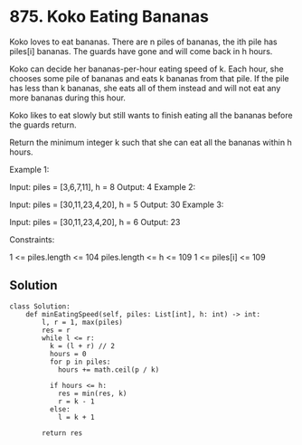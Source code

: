# 875. Koko Eating Bananas
Koko loves to eat bananas. There are n piles of bananas, the ith pile has piles[i] bananas. The guards have gone and will come back in h hours.

Koko can decide her bananas-per-hour eating speed of k. Each hour, she chooses some pile of bananas and eats k bananas from that pile. If the pile has less than k bananas, she eats all of them instead and will not eat any more bananas during this hour.

Koko likes to eat slowly but still wants to finish eating all the bananas before the guards return.

Return the minimum integer k such that she can eat all the bananas within h hours.

 

Example 1:

Input: piles = [3,6,7,11], h = 8
Output: 4
Example 2:

Input: piles = [30,11,23,4,20], h = 5
Output: 30
Example 3:

Input: piles = [30,11,23,4,20], h = 6
Output: 23
 

Constraints:

1 <= piles.length <= 104
piles.length <= h <= 109
1 <= piles[i] <= 109

## Solution
```
class Solution:
    def minEatingSpeed(self, piles: List[int], h: int) -> int:
        l, r = 1, max(piles)
        res = r
        while l <= r:
          k = (l + r) // 2
          hours = 0
          for p in piles:
            hours += math.ceil(p / k)
          
          if hours <= h:
            res = min(res, k)
            r = k - 1
          else:
            l = k + 1
        
        return res
```